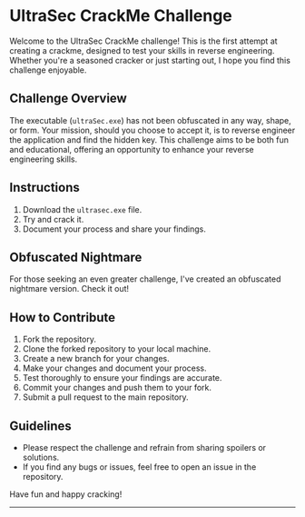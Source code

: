 # UltraSec CrackMe Challenge

Welcome to the UltraSec CrackMe challenge! This is the first attempt at creating a crackme, designed to test your skills in reverse engineering. Whether you're a seasoned cracker or just starting out, I hope you find this challenge enjoyable.

## Challenge Overview

The executable (`ultraSec.exe`) has not been obfuscated in any way, shape, or form. Your mission, should you choose to accept it, is to reverse engineer the application and find the hidden key. This challenge aims to be both fun and educational, offering an opportunity to enhance your reverse engineering skills.

## Instructions

1. Download the `ultrasec.exe` file.
2. Try and crack it.
3. Document your process and share your findings.

## Obfuscated Nightmare

For those seeking an even greater challenge, I've created an obfuscated nightmare version.
Check it out!



## How to Contribute

1. Fork the repository.
2. Clone the forked repository to your local machine.
3. Create a new branch for your changes.
4. Make your changes and document your process.
5. Test thoroughly to ensure your findings are accurate.
6. Commit your changes and push them to your fork.
7. Submit a pull request to the main repository.

## Guidelines

- Please respect the challenge and refrain from sharing spoilers or solutions.
- If you find any bugs or issues, feel free to open an issue in the repository.

Have fun and happy cracking!

---
